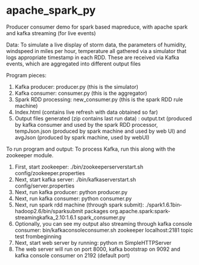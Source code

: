 # apache_spark_py
Producer consumer demo for spark based mapreduce, with apache spark and kafka streaming (for live events)

Data:
To simulate a live display of storm data, the parameters of humidity, windspeed in miles per
hour, temperature all gathered via a simulator that logs appropriate timestamp in each RDD.
These are received via Kafka events, which are aggregated into different output files

Program pieces:
1. Kafka producer: producer.py (this is the simulator)
2. Kafka consumer: consumer.py (this is the aggregator)
3. Spark RDD processing: new_consumer.py (this is the spark RDD rule machine)
4. Index.html (contains live refresh with data obtained so far)
5. Output files generated (zip contains last run data) : output.txt (produced by kafka
consumer and used by the spark RDD processor, tempJson.json (produced by spark
machine and used by web UI) and avgJson (produced by spark machine, used by
webUI)

To run program and output:
To process Kafka, run this along with the zookeeper module.
1. First, start zookeeper: ./bin/zookeeper­server­start.sh config/zookeeper.properties
2. Next, start kafka server: ./bin/kafka­server­start.sh config/server.properties
3. Next, run kafka producer: python producer.py
4. Next, run kafka consumer: python consumer.py
5. Next, run spark rdd machine (through spark submit):
./spark­1.6.1­bin­hadoop2.6/bin/spark­submit ­­packages
org.apache.spark:spark­streaming­kafka_2.10:1.6.1 spark_consumer.py
6. Optionally, you can see my output also streaming through kafka console consumer:
bin/kafka­console­consumer.sh ­­zookeeper localhost:2181 ­­topic test ­­from­beginning
7. Next, start web server by running: python ­m SimpleHTTPServer
8. The web server will run on port 8000, kafka bootstrap on 9092 and kafka console
consumer on 2192 (default port)
